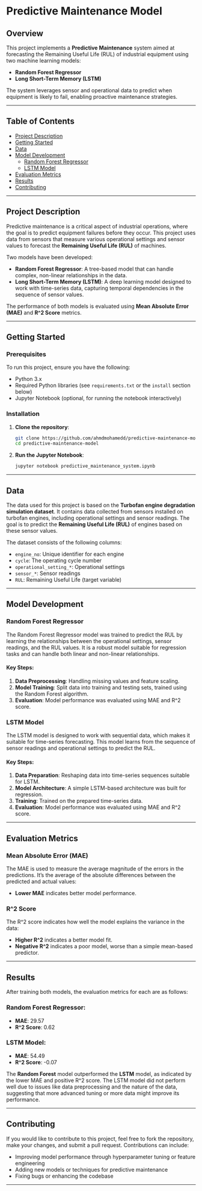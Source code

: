 # Predictive Maintenance Model

## Overview

This project implements a **Predictive Maintenance** system aimed at forecasting the Remaining Useful Life (RUL) of industrial equipment using two machine learning models:
- **Random Forest Regressor**
- **Long Short-Term Memory (LSTM)**

The system leverages sensor and operational data to predict when equipment is likely to fail, enabling proactive maintenance strategies.

---

## Table of Contents

- [Project Description](#project-description)
- [Getting Started](#getting-started)
- [Data](#data)
- [Model Development](#model-development)
  - [Random Forest Regressor](#random-forest-regressor)
  - [LSTM Model](#lstm-model)
- [Evaluation Metrics](#evaluation-metrics)
- [Results](#results)
- [Contributing](#contributing)

---

## Project Description

Predictive maintenance is a critical aspect of industrial operations, where the goal is to predict equipment failures before they occur. This project uses data from sensors that measure various operational settings and sensor values to forecast the **Remaining Useful Life (RUL)** of machines.

Two models have been developed:
- **Random Forest Regressor**: A tree-based model that can handle complex, non-linear relationships in the data.
- **Long Short-Term Memory (LSTM)**: A deep learning model designed to work with time-series data, capturing temporal dependencies in the sequence of sensor values.

The performance of both models is evaluated using **Mean Absolute Error (MAE)** and **R^2 Score** metrics.

---

## Getting Started

### Prerequisites

To run this project, ensure you have the following:
- Python 3.x
- Required Python libraries (see `requirements.txt` or the `install` section below)
- Jupyter Notebook (optional, for running the notebook interactively)

### Installation

1. **Clone the repository**:
    ```bash
    git clone https://github.com/ahmdmohamedd/predictive-maintenance-model.git
    cd predictive-maintenance-model
    ```

2. **Run the Jupyter Notebook**:
    ```bash
    jupyter notebook predictive_maintenance_system.ipynb
    ```

---

## Data

The data used for this project is based on the **Turbofan engine degradation simulation dataset**. It contains data collected from sensors installed on turbofan engines, including operational settings and sensor readings. The goal is to predict the **Remaining Useful Life (RUL)** of engines based on these sensor values.

The dataset consists of the following columns:
- `engine_no`: Unique identifier for each engine
- `cycle`: The operating cycle number
- `operational_setting_*`: Operational settings
- `sensor_*`: Sensor readings
- `RUL`: Remaining Useful Life (target variable)

---

## Model Development

### Random Forest Regressor

The Random Forest Regressor model was trained to predict the RUL by learning the relationships between the operational settings, sensor readings, and the RUL values. It is a robust model suitable for regression tasks and can handle both linear and non-linear relationships.

#### Key Steps:
1. **Data Preprocessing**: Handling missing values and feature scaling.
2. **Model Training**: Split data into training and testing sets, trained using the Random Forest algorithm.
3. **Evaluation**: Model performance was evaluated using MAE and R^2 score.

### LSTM Model

The LSTM model is designed to work with sequential data, which makes it suitable for time-series forecasting. This model learns from the sequence of sensor readings and operational settings to predict the RUL.

#### Key Steps:
1. **Data Preparation**: Reshaping data into time-series sequences suitable for LSTM.
2. **Model Architecture**: A simple LSTM-based architecture was built for regression.
3. **Training**: Trained on the prepared time-series data.
4. **Evaluation**: Model performance was evaluated using MAE and R^2 score.

---

## Evaluation Metrics

### Mean Absolute Error (MAE)

The MAE is used to measure the average magnitude of the errors in the predictions. It’s the average of the absolute differences between the predicted and actual values:
- **Lower MAE** indicates better model performance.

### R^2 Score

The R^2 score indicates how well the model explains the variance in the data:
- **Higher R^2** indicates a better model fit.
- **Negative R^2** indicates a poor model, worse than a simple mean-based predictor.

---

## Results

After training both models, the evaluation metrics for each are as follows:

### Random Forest Regressor:
- **MAE**: 29.57
- **R^2 Score**: 0.62

### LSTM Model:
- **MAE**: 54.49
- **R^2 Score**: -0.07

The **Random Forest** model outperformed the **LSTM** model, as indicated by the lower MAE and positive R^2 score. The LSTM model did not perform well due to issues like data preprocessing and the nature of the data, suggesting that more advanced tuning or more data might improve its performance.

---

## Contributing

If you would like to contribute to this project, feel free to fork the repository, make your changes, and submit a pull request. Contributions can include:
- Improving model performance through hyperparameter tuning or feature engineering
- Adding new models or techniques for predictive maintenance
- Fixing bugs or enhancing the codebase

---
